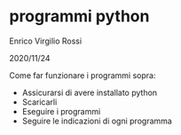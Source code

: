 # programmi python

Enrico Virgilio Rossi

2020/11/24

Come far funzionare i programmi sopra:
- Assicurarsi di avere installato python
- Scaricarli
- Eseguire i programmi
- Seguire le indicazioni di ogni programma